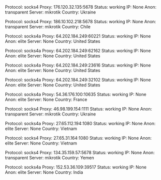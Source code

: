 Protocol: socks4
Proxy: 176.120.32.135:5678
Status: working
IP: None
Anon: transparent
Server: mikrotik
Country: Ukraine

Protocol: socks4
Proxy: 186.10.102.218:5678
Status: working
IP: None
Anon: transparent
Server: mikrotik
Country: Chile

Protocol: socks4a
Proxy: 64.202.184.249:60221
Status: working
IP: None
Anon: elite
Server: None
Country: United States

Protocol: socks4a
Proxy: 64.202.184.249:62162
Status: working
IP: None
Anon: elite
Server: None
Country: United States

Protocol: socks4a
Proxy: 64.202.184.249:23616
Status: working
IP: None
Anon: elite
Server: None
Country: United States

Protocol: socks4a
Proxy: 64.202.184.249:32102
Status: working
IP: None
Anon: elite
Server: None
Country: United States

Protocol: socks4a
Proxy: 54.36.176.100:10635
Status: working
IP: None
Anon: elite
Server: None
Country: France

Protocol: socks4
Proxy: 46.98.199.154:1111
Status: working
IP: None
Anon: transparent
Server: mikrotik
Country: Ukraine

Protocol: socks4a
Proxy: 27.65.112.194:1080
Status: working
IP: None
Anon: elite
Server: None
Country: Vietnam

Protocol: socks4
Proxy: 27.65.31.164:1080
Status: working
IP: None
Anon: elite
Server: None
Country: Vietnam

Protocol: socks4
Proxy: 134.35.159.57:5678
Status: working
IP: None
Anon: transparent
Server: mikrotik
Country: Yemen

Protocol: socks4a
Proxy: 152.53.36.109:39517
Status: working
IP: None
Anon: elite
Server: None
Country: India

